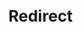 ﻿---
layout: src/layouts/Redirect.astro
title: Redirect
redirect: /docs/deployments/azure/azure-environments
pubDate:  2023-01-01
navSearch: false
navSitemap: false
navMenu: false
---
